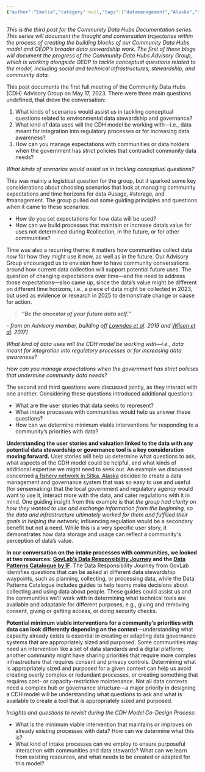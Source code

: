```yaml
---
{"author":"Emelia","category":null,"tags":["datamanagement","Alaska","management","storage","usage","collection"],"dg-publish":true,"permalink":"/documentation-blogs/03-time-horizons-expectations-and-determining-minimum-viable-interventions/","dgPassFrontmatter":true}
---
```


_This is the third post for the Community Data Hubs Documentation series. This series will document the thought and conversation trajectories within the process of creating the building blocks of our Community Data Hubs model and OEDP’s broader data stewardship work. The first of these blogs will document the progress of the Community Data Hubs Advisory Group, which is working alongside OEDP to tackle conceptual questions related to the model, including social and technical infrastructures, stewardship, and community data._

This post documents the first full meeting of the Community Data Hubs (CDH) Advisory Group on May 17, 2023. There were three main questions undefined, that drove the conversation:

1. What kinds of scenarios would assist us in tackling conceptual questions related to environmental data stewardship and governance?
2. What kind of data uses will the CDH model be working with—i.e., data meant for integration into regulatory processes or for increasing data awareness? 
3. How can you manage expectations with communities or data holders when the government has strict policies that contradict community data needs? 


_What kinds of scenarios would assist us in tackling conceptual questions?_

This was mainly a logistical question for the group, but it sparked some key considerations about choosing scenarios that look at managing community expectations and time horizons for data #usage, #storage, and #management. The group pulled out some guiding principles and questions when it came to these scenarios: 

- How do you set expectations for how data will be used? 
- How can we build processes that maintain or increase data’s value for uses not determined during #collection, in the future, or for other communities? 

Time was also a recurring theme: it matters how communities collect data _now_ for how they might use it now, as well as in the future. Our Advisory Group encouraged us to envision how to have community conversations around how current data collection will support potential future uses. The question of changing expectations over time—and the need to address those expectations—also came up, since the data’s value might be different on different time horizons, i.e., a piece of data might be collected in 2023, but used as evidence or research in 2025 to demonstrate change or cause for action. 


> _**“Be the ancestor of your future data self.”**_

_- from an Advisory member, building off [Lowndes et al](https://openscapes.github.io/supercharge-research/). 2019 and [Wilson et al](https://journals.plos.org/ploscompbiol/article?id=10.1371/journal.pcbi.1005510). 2017]_


_What kind of data uses will the CDH model be working with—i.e., data meant for integration into regulatory processes or for increasing data awareness?_ 

_How can you manage expectations when the government has strict policies that undermine community data needs?_ 

The second and third questions were discussed jointly, as they interact with one another. Considering these questions introduced additional questions: 

- What are the user stories that data seeks to represent? 
- What intake processes with communities would help us answer these questions? 
- How can we determine minimum viable interventions for responding to a community’s priorities with data? 

**Understanding the user stories and valuation linked to the data with any potential data stewardship or governance tool is a key consideration moving forward.** User stories will help us determine what questions to ask, what aspects of the CDH model could be helpful, and what kinds of additional expertise we might need to seek out. An example we discussed concerned [a fishery network in Sitka, Alaska](https://www.alfafish.org/bathymetry) decided to create a data management and governance system that was so easy to use and useful (for sensemaking) that the local government and regulatory agency would want to use it, interact more with the data, and cater regulations with it in mind. One guiding insight from this example is that _the group had clarity on how they wanted to use and exchange information from the beginning, so the data and infrastructure ultimately worked for them and fulfilled their goals in helping the network_; influencing regulation would be a secondary benefit but not a need. While this is a very specific user story, it demonstrates how data storage and usage can reflect a community's perception of data’s value. 

**In our conversation on the intake processes with communities, we looked at two resources: [GovLab’s Data Responsibility Journey](https://dataresponsibilityjourney.org/about) and the [Data Patterns Catalogue by IF](https://catalogue.projectsbyif.com/)**. The Data Responsibility Journey from GovLab identifies questions that can be asked at different data stewardship waypoints, such as planning, collecting, or processing data, while the Data Patterns Catalogue includes guides to help teams make decisions about collecting and using data about people. These guides could assist us and the communities we’ll work with in determining what technical tools are available and adaptable for different purposes, e.g., giving and removing consent, giving or getting access, or doing security checks.   

**Potential minimum viable interventions for a community’s priorities with data can look differently depending on the context**—understanding what capacity already exists is essential in creating or adapting data governance systems that are appropriately sized and purposed. Some communities may need an intervention like a set of data standards and a digital platform; another community might have sharing priorities that require more complex infrastructure that requires consent and privacy controls. Determining what is appropriately sized and purposed for a given context can help us avoid creating overly complex or redundant processes, or creating something that requires cost- or capacity-restrictive maintenance. Not all data contexts need a complex hub or governance structure—a major priority in designing a CDH model will be understanding what questions to ask and what is available to create a tool that is appropriately sized and purposed. 

_Insights and questions to revisit during the CDH Model Co-Design Process:_

- What is the minimum viable intervention that maintains or improves on already existing processes with data? How can we determine what this is?
- What kind of intake processes can we employ to ensure purposeful interaction with communities and data stewards? What can we learn from existing resources, and what needs to be created or adapted for this model?